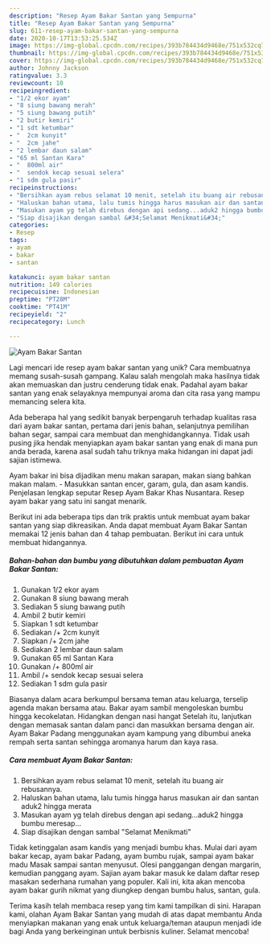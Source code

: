 ```yaml
---
description: "Resep Ayam Bakar Santan yang Sempurna"
title: "Resep Ayam Bakar Santan yang Sempurna"
slug: 611-resep-ayam-bakar-santan-yang-sempurna
date: 2020-10-17T13:53:25.534Z
image: https://img-global.cpcdn.com/recipes/393b784434d9468e/751x532cq70/ayam-bakar-santan-foto-resep-utama.jpg
thumbnail: https://img-global.cpcdn.com/recipes/393b784434d9468e/751x532cq70/ayam-bakar-santan-foto-resep-utama.jpg
cover: https://img-global.cpcdn.com/recipes/393b784434d9468e/751x532cq70/ayam-bakar-santan-foto-resep-utama.jpg
author: Johnny Jackson
ratingvalue: 3.3
reviewcount: 10
recipeingredient:
- "1/2 ekor ayam"
- "8 siung bawang merah"
- "5 siung bawang putih"
- "2 butir kemiri"
- "1 sdt ketumbar"
- "  2cm kunyit"
- "  2cm jahe"
- "2 lembar daun salam"
- "65 ml Santan Kara"
- "  800ml air"
- "  sendok kecap sesuai selera"
- "1 sdm gula pasir"
recipeinstructions:
- "Bersihkan ayam rebus selamat 10 menit, setelah itu buang air rebusannya."
- "Haluskan bahan utama, lalu tumis hingga harus masukan air dan santan aduk2 hingga merata"
- "Masukan ayam yg telah direbus dengan api sedang...aduk2 hingga bumbu meresap..."
- "Siap disajikan dengan sambal &#34;Selamat Menikmati&#34;"
categories:
- Resep
tags:
- ayam
- bakar
- santan

katakunci: ayam bakar santan 
nutrition: 149 calories
recipecuisine: Indonesian
preptime: "PT28M"
cooktime: "PT41M"
recipeyield: "2"
recipecategory: Lunch

---
```



![Ayam Bakar Santan](https://img-global.cpcdn.com/recipes/393b784434d9468e/751x532cq70/ayam-bakar-santan-foto-resep-utama.jpg)

Lagi mencari ide resep ayam bakar santan yang unik? Cara membuatnya memang susah-susah gampang. Kalau salah mengolah maka hasilnya tidak akan memuaskan dan justru cenderung tidak enak. Padahal ayam bakar santan yang enak selayaknya mempunyai aroma dan cita rasa yang mampu memancing selera kita.

Ada beberapa hal yang sedikit banyak berpengaruh terhadap kualitas rasa dari ayam bakar santan, pertama dari jenis bahan, selanjutnya pemilihan bahan segar, sampai cara membuat dan menghidangkannya. Tidak usah pusing jika hendak menyiapkan ayam bakar santan yang enak di mana pun anda berada, karena asal sudah tahu triknya maka hidangan ini dapat jadi sajian istimewa.

Ayam bakar ini bisa dijadikan menu makan sarapan, makan siang bahkan makan malam. - Masukkan santan encer, garam, gula, dan asam kandis. Penjelasan lengkap seputar Resep Ayam Bakar Khas Nusantara. Resep ayam bakar yang satu ini sangat menarik.


Berikut ini ada beberapa tips dan trik praktis untuk membuat ayam bakar santan yang siap dikreasikan. Anda dapat membuat Ayam Bakar Santan memakai 12 jenis bahan dan 4 tahap pembuatan. Berikut ini cara untuk membuat hidangannya.

<!--inarticleads1-->

##### Bahan-bahan dan bumbu yang dibutuhkan dalam pembuatan Ayam Bakar Santan:

1. Gunakan 1/2 ekor ayam
1. Gunakan 8 siung bawang merah
1. Sediakan 5 siung bawang putih
1. Ambil 2 butir kemiri
1. Siapkan 1 sdt ketumbar
1. Sediakan  /+ 2cm kunyit
1. Siapkan  /+ 2cm jahe
1. Sediakan 2 lembar daun salam
1. Gunakan 65 ml Santan Kara
1. Gunakan  /+ 800ml air
1. Ambil  /+ sendok kecap sesuai selera
1. Sediakan 1 sdm gula pasir


Biasanya dalam acara berkumpul bersama teman atau keluarga, terselip agenda makan bersama atau. Bakar ayam sambil mengoleskan bumbu hingga kecokelatan. Hidangkan dengan nasi hangat Setelah itu, lanjutkan dengan memasak santan dalam panci dan masukkan bersama dengan air. Ayam Bakar Padang menggunakan ayam kampung yang dibumbui aneka rempah serta santan sehingga aromanya harum dan kaya rasa. 

<!--inarticleads2-->

##### Cara membuat Ayam Bakar Santan:

1. Bersihkan ayam rebus selamat 10 menit, setelah itu buang air rebusannya.
1. Haluskan bahan utama, lalu tumis hingga harus masukan air dan santan aduk2 hingga merata
1. Masukan ayam yg telah direbus dengan api sedang...aduk2 hingga bumbu meresap...
1. Siap disajikan dengan sambal &#34;Selamat Menikmati&#34;


Tidak ketinggalan asam kandis yang menjadi bumbu khas. Mulai dari ayam bakar kecap, ayam bakar Padang, ayam bumbu rujak, sampai ayam bakar madu Masak sampai santan menyusut. Olesi panggangan dengan margarin, kemudian panggang ayam. Sajian ayam bakar masuk ke dalam daftar resep masakan sederhana rumahan yang populer. Kali ini, kita akan mencoba ayam bakar gurih nikmat yang diungkep dengan bumbu halus, santan, gula. 

Terima kasih telah membaca resep yang tim kami tampilkan di sini. Harapan kami, olahan Ayam Bakar Santan yang mudah di atas dapat membantu Anda menyiapkan makanan yang enak untuk keluarga/teman ataupun menjadi ide bagi Anda yang berkeinginan untuk berbisnis kuliner. Selamat mencoba!
